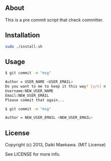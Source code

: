 ## About

This is a pre commit script that check committer.

## Installation

```bash
sudo ./install.sh
```

## Usage

```bash
$ git commit -m "msg"

Author = USER_NAME <USER_EMAIL>
Do you want to me to keep it this way? [y/n] n
Username:NEW_USER_NAME
Email:NEW_USER_EMAIL
Please commit that again...
```

```bash
$ git commit -m "msg"

Author = NEW_USER_EMAIL <NEW_USER_EMAIL>
```

## License

Copyright (c) 2013, Daiki Maekawa. (MIT License)

See LICENSE for more info.

